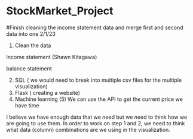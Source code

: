 # StockMarket_Project

#Finish cleaning the income statement data and merge first and second data into one 2/1/23


1. Clean the data


Income statement
(Shawn Kitagawa)

balance statement 





2. SQL ( we would need to break into multiple csv files for the multiple visualization)
3. Flask ( creating a website)
4. Machine learning
(5) We can use the  API to get the current price we have time


I believe we have enough data that we need but we need to think how we are going to use them. In order to work on step 1 and 2, we need to think what data (column) combinations are we using in the visualization.
